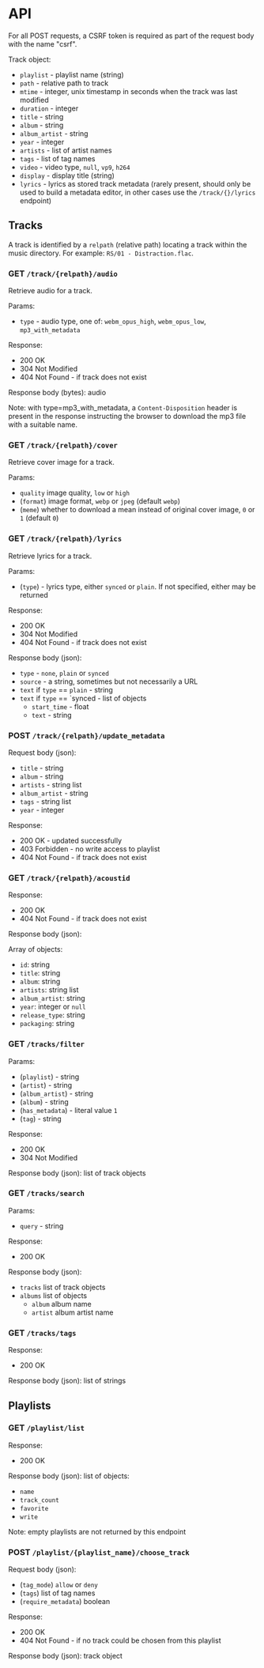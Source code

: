# API

For all POST requests, a CSRF token is required as part of the request body with the name "csrf".

Track object:
  - `playlist` - playlist name (string)
  - `path` - relative path to track
  - `mtime` - integer, unix timestamp in seconds when the track was last modified
  - `duration` - integer
  - `title` - string
  - `album` - string
  - `album_artist` - string
  - `year` - integer
  - `artists` - list of artist names
  - `tags` - list of tag names
  - `video` - video type, `null`, `vp9`, `h264`
  - `display` - display title (string)
  - `lyrics` - lyrics as stored track metadata (rarely present, should only be used to build a metadata editor, in other cases use the `/track/{}/lyrics` endpoint)

## Tracks

A track is identified by a `relpath` (relative path) locating a track within the music directory. For example: `RS/01 - Distraction.flac`.

### GET `/track/{relpath}/audio`

Retrieve audio for a track.

Params:
  - `type` - audio type, one of: `webm_opus_high`, `webm_opus_low`, `mp3_with_metadata`

Response:
  - 200 OK
  - 304 Not Modified
  - 404 Not Found - if track does not exist

Response body (bytes): audio

Note: with type=mp3_with_metadata, a `Content-Disposition` header is present in the response instructing the browser to download the mp3 file with a suitable name.

### GET `/track/{relpath}/cover`

Retrieve cover image for a track.

Params:
  - `quality` image quality, `low` or `high`
  - (`format`) image format, `webp` or `jpeg` (default `webp`)
  - (`meme`) whether to download a mean instead of original cover image, `0` or `1` (default `0`)

### GET `/track/{relpath}/lyrics`

Retrieve lyrics for a track.

Params:
  - (`type`) - lyrics type, either `synced` or `plain`. If not specified, either may be returned

Response:
  - 200 OK
  - 304 Not Modified
  - 404 Not Found - if track does not exist

Response body (json):
  - `type` - `none`, `plain` or `synced`
  - `source` - a string, sometimes but not necessarily a URL
  - `text` if `type` == `plain` - string
  - `text` if `type` == `synced - list of objects
    - `start_time` - float
    - `text` - string

### POST `/track/{relpath}/update_metadata`

Request body (json):
  - `title` - string
  - `album` - string
  - `artists` - string list
  - `album_artist` - string
  - `tags` - string list
  - `year` - integer

Response:
  - 200 OK - updated successfully
  - 403 Forbidden - no write access to playlist
  - 404 Not Found - if track does not exist

### GET `/track/{relpath}/acoustid`

Response:
  - 200 OK
  - 404 Not Found - if track does not exist

Response body (json):

Array of objects:
 - `id`: string
 - `title`: string
 - `album`: string
 - `artists`: string list
 - `album_artist`: string
 - `year`: integer or `null`
 - `release_type`: string
 - `packaging`: string

### GET `/tracks/filter`

Params:
  - (`playlist`) - string
  - (`artist`) - string
  - (`album_artist`) - string
  - (`album`) - string
  - (`has_metadata`) - literal value `1`
  - (`tag`) - string

Response:
  - 200 OK
  - 304 Not Modified

Response body (json): list of track objects

### GET `/tracks/search`

Params:
  - `query` - string

Response:
  - 200 OK

Response body (json):
  - `tracks` list of track objects
  - `albums` list of objects
    - `album` album name
    - `artist` album artist name

### GET `/tracks/tags`

Response:
  - 200 OK

Response body (json): list of strings

## Playlists

### GET `/playlist/list`

Response:
  - 200 OK

Response body (json): list of objects:
  - `name`
  - `track_count`
  - `favorite`
  - `write`

Note: empty playlists are not returned by this endpoint

### POST `/playlist/{playlist_name}/choose_track`

Request body (json):
  - (`tag_mode`) `allow` or `deny`
  - (`tags`) list of tag names
  - (`require_metadata`) boolean

Response:
  - 200 OK
  - 404 Not Found - if no track could be chosen from this playlist

Response body (json): track object
